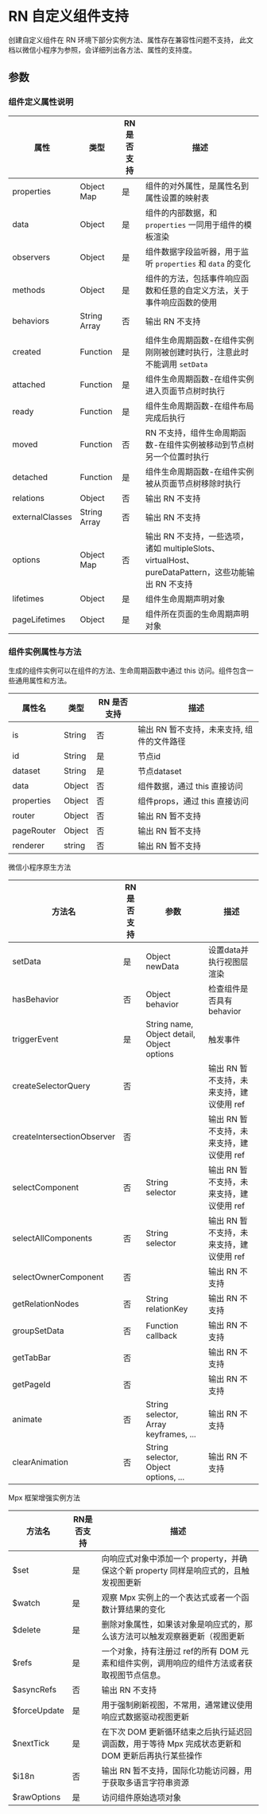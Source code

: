 # RN 自定义组件支持
创建自定义组件在 RN 环境下部分实例方法、属性存在兼容性问题不支持，
此文档以微信小程序为参照，会详细列出各方法、属性的支持度。

## 参数


### 组件定义属性说明

| 属性       | 类型             | RN 是否支持 | 描述                                                                        |
|------------|------------------|---------|---------------------------------------------------------------------------|
| properties | Object Map       | 是       | 组件的对外属性，是属性名到属性设置的映射表                                                     |
| data       | Object           | 是       | 组件的内部数据，和 `properties` 一同用于组件的模板渲染                                        |
| observers  | Object           | 是       | 组件数据字段监听器，用于监听 `properties` 和 `data` 的变化                                  |
| methods    | Object           | 是       | 组件的方法，包括事件响应函数和任意的自定义方法，关于事件响应函数的使用                                       |
| behaviors  | String Array     | 否       | 输出 RN 不支持                                                                 |
| created    | Function         | 是       | 组件生命周期函数-在组件实例刚刚被创建时执行，注意此时不能调用 `setData`                                 |
| attached   | Function         | 是       | 组件生命周期函数-在组件实例进入页面节点树时执行                                                  |
| ready      | Function         | 是       | 组件生命周期函数-在组件布局完成后执行                                                       |
| moved      | Function         | 否       | RN 不支持，组件生命周期函数-在组件实例被移动到节点树另一个位置时执行                                      |
| detached   | Function         | 是       | 组件生命周期函数-在组件实例被从页面节点树移除时执行                                                |
| relations  | Object           | 否       | 输出 RN 不支持                                                                 |
| externalClasses | String Array | 否       | 输出 RN 不支持                                                                 |
| options    | Object Map       | 否       | 输出 RN 不支持，一些选项，诸如 multipleSlots、virtualHost、pureDataPattern，这些功能输出 RN 不支持 |
| lifetimes  | Object           | 是       | 组件生命周期声明对象                                                                |
| pageLifetimes | Object       | 是       | 组件所在页面的生命周期声明对象                                                           |

### 组件实例属性与方法
生成的组件实例可以在组件的方法、生命周期函数中通过 this 访问。组件包含一些通用属性和方法。

| 属性名  | 类型     | RN 是否支持 | 描述                       |
|--------|----------|---------|--------------------------|
| is     | String   | 否       | 输出 RN 暂不支持，未来支持, 组件的文件路径 |
| id     | String   | 是       | 节点id                     |
| dataset| String   | 是       | 节点dataset                |
| data   | Object   | 否       | 组件数据，通过 this 直接访问        |
| properties | Object | 否       | 组件props，通过 this 直接访问     |
| router | Object   | 否       | 输出 RN 暂不支持               |
| pageRouter | Object | 否       | 输出 RN 暂不支持               |
| renderer | string | 否       | 输出 RN 暂不支持               |

微信小程序原生方法

| 方法名               | RN是否支持 | 参数                                      | 描述                       |
|---------------------|--------|-------------------------------------------|--------------------------|
| setData             | 是      | Object newData                            | 设置data并执行视图层渲染           |
| hasBehavior         | 否      | Object behavior                           | 检查组件是否具有 behavior        |
| triggerEvent        | 是      | String name, Object detail, Object options| 触发事件                     |
| createSelectorQuery| 否      |                                           | 输出 RN 暂不支持，未来支持，建议使用 ref |
| createIntersectionObserver| 否      |                                           | 输出 RN 暂不支持，未来支持，建议使用 ref       |
| selectComponent     | 否      | String selector                          | 输出 RN 暂不支持，未来支持，建议使用 ref       |
| selectAllComponents| 否      | String selector                          | 输出 RN 暂不支持，未来支持，建议使用 ref       |
| selectOwnerComponent| 否      |                                           | 输出 RN 不支持                |
| getRelationNodes    | 否      | String relationKey                        | 输出 RN 不支持                |
| groupSetData        | 否      | Function callback                         | 输出 RN 不支持                |
| getTabBar           | 否      |                                           | 输出 RN 不支持                |
| getPageId           | 否      |                                           | 输出 RN 不支持                |
| animate             | 否      | String selector, Array keyframes, ...     | 输出 RN 不支持                |
| clearAnimation      | 否      | String selector, Object options, ...      | 输出 RN 不支持                |

Mpx 框架增强实例方法

| 方法名               | RN是否支持 | 描述                                                 |
|---------------------|--------|-----------------------------------------------------|
| $set             | 是      | 向响应式对象中添加一个 property，并确保这个新 property 同样是响应式的，且触发视图更新       |
| $watch         | 是      | 观察 Mpx 实例上的一个表达式或者一个函数计算结果的变化                               |
| $delete        | 是      | 删除对象属性，如果该对象是响应式的，那么该方法可以触发观察器更新（视图更新 | watch回调）             |
| $refs        | 是      | 一个对象，持有注册过 ref的所有 DOM 元素和组件实例，调用响应的组件方法或者获取视图节点信息。 |
| $asyncRefs        | 否      | 输出 RN 不支持                    |
| $forceUpdate        | 是      | 用于强制刷新视图，不常用，通常建议使用响应式数据驱动视图更新                            |
| $nextTick        | 是      | 在下次 DOM 更新循环结束之后执行延迟回调函数，用于等待 Mpx 完成状态更新和 DOM 更新后再执行某些操作 |
| $i18n        | 否      | 输出 RN 暂不支持，国际化功能访问器，用于获取多语言字符串资源                                            |
| $rawOptions        | 是      | 访问组件原始选项对象                                      |
